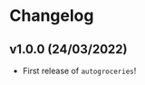 # Changelog

<!--next-version-placeholder-->

## v1.0.0 (24/03/2022)

- First release of `autogroceries`!
